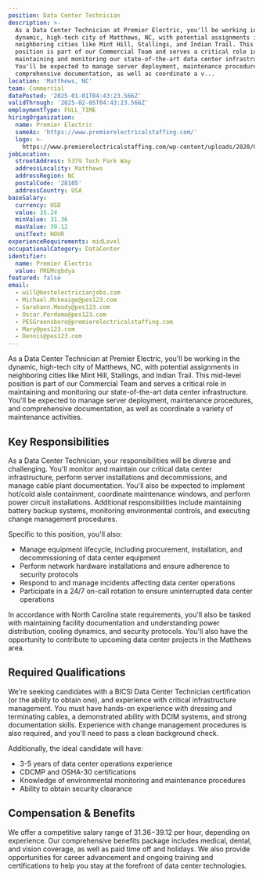 ```yaml
---
position: Data Center Technician
description: >-
  As a Data Center Technician at Premier Electric, you'll be working in the
  dynamic, high-tech city of Matthews, NC, with potential assignments in
  neighboring cities like Mint Hill, Stallings, and Indian Trail. This mid-level
  position is part of our Commercial Team and serves a critical role in
  maintaining and monitoring our state-of-the-art data center infrastructure.
  You'll be expected to manage server deployment, maintenance procedures, and
  comprehensive documentation, as well as coordinate a v...
location: 'Matthews, NC'
team: Commercial
datePosted: '2025-01-01T04:43:23.566Z'
validThrough: '2025-02-05T04:43:23.566Z'
employmentType: FULL_TIME
hiringOrganization:
  name: Premier Electric
  sameAs: 'https://www.premierelectricalstaffing.com/'
  logo: >-
    https://www.premierelectricalstaffing.com/wp-content/uploads/2020/05/Premier-Electrical-Staffing-logo.png
jobLocation:
  streetAddress: 5379 Tech Park Way
  addressLocality: Matthews
  addressRegion: NC
  postalCode: '28105'
  addressCountry: USA
baseSalary:
  currency: USD
  value: 35.24
  minValue: 31.36
  maxValue: 39.12
  unitText: HOUR
experienceRequirements: midLevel
occupationalCategory: DataCenter
identifier:
  name: Premier Electric
  value: PREMcgbdya
featured: false
email:
  - will@bestelectricianjobs.com
  - Michael.Mckeaige@pes123.com
  - Sarahann.Moody@pes123.com
  - Oscar.Perdomo@pes123.com
  - PESGreensboro@premierelectricalstaffing.com
  - Mary@pes123.com
  - Dennis@pes123.com
---
```




As a Data Center Technician at Premier Electric, you'll be working in the dynamic, high-tech city of Matthews, NC, with potential assignments in neighboring cities like Mint Hill, Stallings, and Indian Trail. This mid-level position is part of our Commercial Team and serves a critical role in maintaining and monitoring our state-of-the-art data center infrastructure. You'll be expected to manage server deployment, maintenance procedures, and comprehensive documentation, as well as coordinate a variety of maintenance activities. 

## Key Responsibilities
As a Data Center Technician, your responsibilities will be diverse and challenging. You'll monitor and maintain our critical data center infrastructure, perform server installations and decommissions, and manage cable plant documentation. You'll also be expected to implement hot/cold aisle containment, coordinate maintenance windows, and perform power circuit installations. Additional responsibilities include maintaining battery backup systems, monitoring environmental controls, and executing change management procedures. 

Specific to this position, you'll also:
- Manage equipment lifecycle, including procurement, installation, and decommissioning of data center equipment
- Perform network hardware installations and ensure adherence to security protocols
- Respond to and manage incidents affecting data center operations
- Participate in a 24/7 on-call rotation to ensure uninterrupted data center operations

In accordance with North Carolina state requirements, you'll also be tasked with maintaining facility documentation and understanding power distribution, cooling dynamics, and security protocols. You'll also have the opportunity to contribute to upcoming data center projects in the Matthews area.

## Required Qualifications
We're seeking candidates with a BICSI Data Center Technician certification (or the ability to obtain one), and experience with critical infrastructure management. You must have hands-on experience with dressing and terminating cables, a demonstrated ability with DCIM systems, and strong documentation skills. Experience with change management procedures is also required, and you'll need to pass a clean background check.

Additionally, the ideal candidate will have:
- 3-5 years of data center operations experience
- CDCMP and OSHA-30 certifications
- Knowledge of environmental monitoring and maintenance procedures
- Ability to obtain security clearance

## Compensation & Benefits
We offer a competitive salary range of $31.36-$39.12 per hour, depending on experience. Our comprehensive benefits package includes medical, dental, and vision coverage, as well as paid time off and holidays. We also provide opportunities for career advancement and ongoing training and certifications to help you stay at the forefront of data center technologies.
